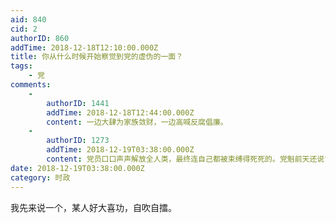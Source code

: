 ```yaml
---
aid: 840
cid: 2
authorID: 860
addTime: 2018-12-18T12:10:00.000Z
title: 你从什么时候开始察觉到党的虚伪的一面？
tags:
    - 党
comments:
    -
        authorID: 1441
        addTime: 2018-12-18T12:44:00.000Z
        content: 一边大肆为家族敛财，一边高喊反腐倡廉。
    -
        authorID: 1273
        addTime: 2018-12-19T03:38:00.000Z
        content: 党员口口声声解放全人类，最终连自己都被束缚得死死的。党魁前天还说“把权力关进笼子里”，今天就在聚敛扩充自己的权力。
date: 2018-12-19T03:38:00.000Z
category: 时政
---
```


我先来说一个，某人好大喜功，自吹自擂。

